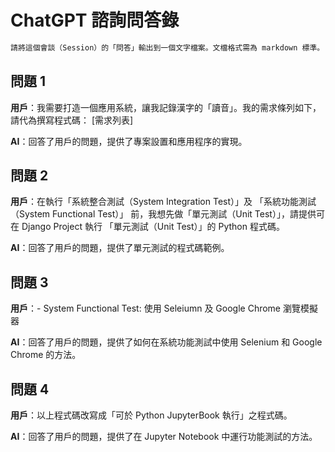 # ChatGPT 諮詢問答錄

```sh
請將這個會談（Session）的「問答」輸出到一個文字檔案。文檔格式需為 markdown 標準。
```

## 問題 1

**用戶**：我需要打造一個應用系統，讓我記錄漢字的「讀音」。我的需求條列如下，請代為撰寫程式碼：
[需求列表]

**AI**：回答了用戶的問題，提供了專案設置和應用程序的實現。

## 問題 2

**用戶**：在執行「系統整合測試（System Integration Test）」及
「系統功能測試（System Functional Test）」 前，我想先做「單元測試（Unit Test）」，請提供可在
Django Project 執行 「單元測試（Unit Test）」的 Python 程式碼。

**AI**：回答了用戶的問題，提供了單元測試的程式碼範例。

## 問題 3

**用戶**：- System Functional Test: 使用 Seleiumn 及 Google Chrome 瀏覽模擬器

**AI**：回答了用戶的問題，提供了如何在系統功能測試中使用 Selenium 和 Google Chrome 的方法。

## 問題 4

**用戶**：以上程式碼改寫成「可於 Python JupyterBook 執行」之程式碼。

**AI**：回答了用戶的問題，提供了在 Jupyter Notebook 中運行功能測試的方法。
